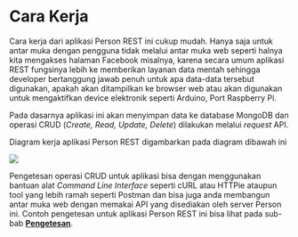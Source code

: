 # Cara Kerja

Cara kerja dari aplikasi Person REST ini cukup mudah. Hanya saja untuk antar muka dengan pengguna tidak melalui antar muka web seperti halnya kita mengakses halaman Facebook misalnya, karena secara umum aplikasi REST fungsinya lebih ke memberikan layanan data mentah sehingga developer bertanggung jawab penuh untuk apa data-data tersebut digunakan, apakah akan ditampilkan ke browser web atau akan digunakan untuk mengaktifkan device elektronik seperti Arduino, Port Raspberry Pi.  

Pada dasarnya aplikasi ini akan menyimpan data ke database MongoDB dan operasi CRUD (*Create, Read, Update, Delete*) dilakukan melalui *request* API.

Diagram kerja aplikasi Person REST digambarkan pada diagram dibawah ini


![](https://raw.githubusercontent.com/junwatu/pengenalan-nodejs-gitbook/develop/images/persons-rest-diagram.png)



Pengetesan operasi CRUD untuk aplikasi bisa dengan menggunakan bantuan alat *Command Line Interface* seperti cURL atau HTTPie ataupun tool yang lebih ramah seperti Postman dan bisa juga anda membangun antar muka web dengan memakai API yang disediakan oleh server Person ini. Contoh pengetesan untuk aplikasi Person REST ini bisa lihat pada sub-bab [**Pengetesan**](./testing.md).
